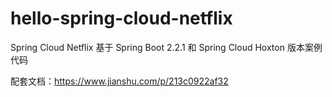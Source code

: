 # hello-spring-cloud-netflix
Spring Cloud Netflix 基于 Spring Boot 2.2.1 和 Spring Cloud Hoxton 版本案例代码

配套文档：https://www.jianshu.com/p/213c0922af32
